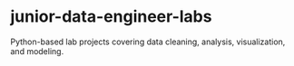 # junior-data-engineer-labs
Python-based lab projects covering data cleaning, analysis, visualization, and modeling.
